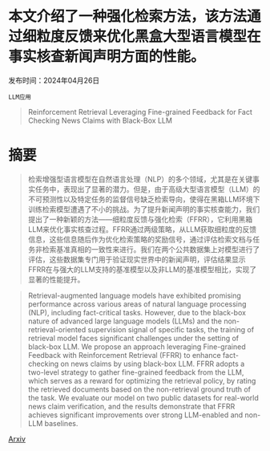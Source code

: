 # 本文介绍了一种强化检索方法，该方法通过细粒度反馈来优化黑盒大型语言模型在事实核查新闻声明方面的性能。

发布时间：2024年04月26日

`LLM应用`

> Reinforcement Retrieval Leveraging Fine-grained Feedback for Fact Checking News Claims with Black-Box LLM

# 摘要

> 检索增强型语言模型在自然语言处理（NLP）的多个领域，尤其是在关键事实任务中，表现出了显著的潜力。但是，由于高级大型语言模型（LLM）的不可预测性以及特定任务的监督信号缺乏检索导向，使得在黑箱LLM环境下训练检索模型遭遇了不小的挑战。为了提升新闻声明的事实核查能力，我们提出了一种新颖的方法——细粒度反馈与强化检索（FFRR），它利用黑箱LLM来优化事实核查过程。FFRR通过两级策略，从LLM获取细粒度的反馈信息，这些信息随后作为优化检索策略的奖励信号，通过评估检索文档与任务非检索基准真相的一致性来进行。我们在两个公共数据集上对模型进行了评估，这些数据集专门用于验证现实世界中的新闻声明，评估结果显示FFRR在与强大的LLM支持的基准模型以及非LLM的基准模型相比，实现了显著的性能提升。

> Retrieval-augmented language models have exhibited promising performance across various areas of natural language processing (NLP), including fact-critical tasks. However, due to the black-box nature of advanced large language models (LLMs) and the non-retrieval-oriented supervision signal of specific tasks, the training of retrieval model faces significant challenges under the setting of black-box LLM. We propose an approach leveraging Fine-grained Feedback with Reinforcement Retrieval (FFRR) to enhance fact-checking on news claims by using black-box LLM. FFRR adopts a two-level strategy to gather fine-grained feedback from the LLM, which serves as a reward for optimizing the retrieval policy, by rating the retrieved documents based on the non-retrieval ground truth of the task. We evaluate our model on two public datasets for real-world news claim verification, and the results demonstrate that FFRR achieves significant improvements over strong LLM-enabled and non-LLM baselines.

[Arxiv](https://arxiv.org/abs/2404.17283)